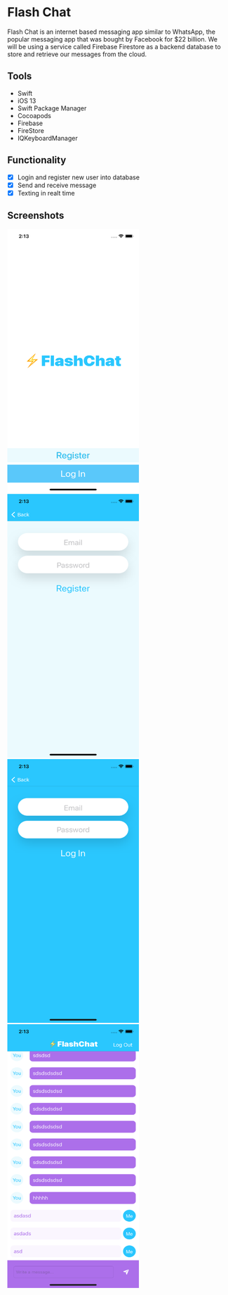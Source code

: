 # Flash Chat

Flash Chat is an internet based messaging app similar to WhatsApp, the popular messaging app that was bought by Facebook for $22 billion. We will be using a service called Firebase Firestore as a backend database to store and retrieve our messages from the cloud.

## Tools

- Swift
- iOS 13
- Swift Package Manager
- Cocoapods
- Firebase
- FireStore
- IQKeyboardManager

## Functionality

- [x] Login and register new user into database
- [x] Send and receive message
- [x] Texting in realt time

## Screenshots

<img src="Simulator Screen Shot - iPhone 11 - 2021-01-08 at 14.13.10.png" width="300" height="600">
<img src="Simulator Screen Shot - iPhone 11 - 2021-01-08 at 14.13.15.png" width="300" height="600">
<img src="Simulator Screen Shot - iPhone 11 - 2021-01-08 at 14.13.20.png" width="300" height="600">
<img src="Simulator Screen Shot - iPhone 11 - 2021-01-08 at 14.13.44.png" width="300" height="600">



